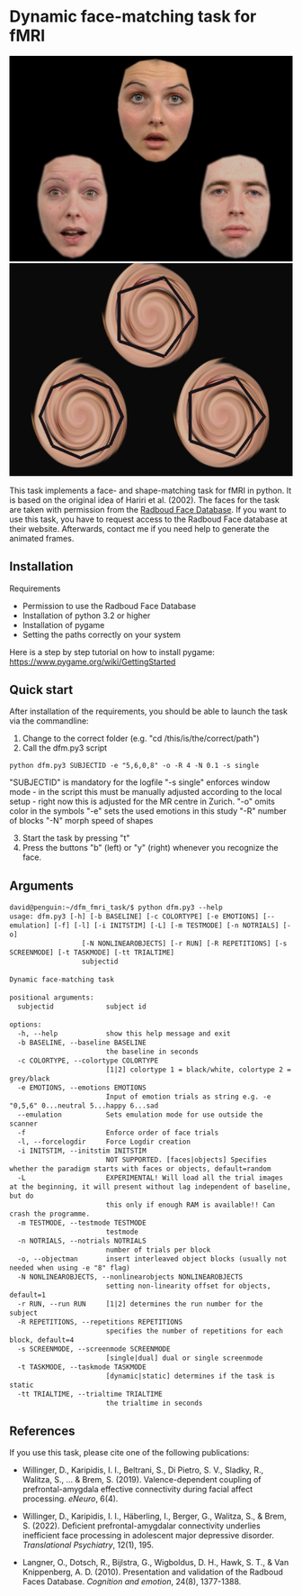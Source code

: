 # Dynamic face-matching task for fMRI

![Faces](https://raw.githubusercontent.com/da-wi/dfm_fmri_task/master/instruction/intro_faces.png)
![Shapes](https://raw.githubusercontent.com/da-wi/dfm_fmri_task/master/instruction/intro_shapes.png)

This task implements a face- and shape-matching task for fMRI in python. It is based on the original idea of Hariri et al. (2002). The faces for the task are taken with permission from the [Radboud Face Database](https://rafd.socsci.ru.nl/). If you want to use this task, you have to request access to the Radboud Face database at their website. Afterwards, contact me if you need help to generate the animated frames. 

## Installation

Requirements
- Permission to use the Radboud Face Database
- Installation of python 3.2 or higher
- Installation of pygame
- Setting the paths correctly on your system

Here is a step by step tutorial on how to install pygame:
https://www.pygame.org/wiki/GettingStarted

## Quick start

After installation of the requirements, you should be able to launch the task via the commandline:

1. Change to the correct folder (e.g. "cd /this/is/the/correct/path")
2. Call the dfm.py3 script

```
python dfm.py3 SUBJECTID -e "5,6,0,8" -o -R 4 -N 0.1 -s single
```

"SUBJECTID" is mandatory for the logfile
"-s single" enforces window mode - in the script this must be manually adjusted according to the local setup - right now this is adjusted for the MR centre in Zurich.
"-o" omits color in the symbols
"-e" sets the used emotions in this study
"-R" number of blocks
"-N" morph speed of shapes

3. Start the task by pressing "t"
4. Press the buttons "b" (left) or "y" (right) whenever you recognize the face.

## Arguments
```
david@penguin:~/dfm_fmri_task/$ python dfm.py3 --help
usage: dfm.py3 [-h] [-b BASELINE] [-c COLORTYPE] [-e EMOTIONS] [--emulation] [-f] [-l] [-i INITSTIM] [-L] [-m TESTMODE] [-n NOTRIALS] [-o]
                  [-N NONLINEAROBJECTS] [-r RUN] [-R REPETITIONS] [-s SCREENMODE] [-t TASKMODE] [-tt TRIALTIME]
                  subjectid

Dynamic face-matching task

positional arguments:
  subjectid             subject id

options:
  -h, --help            show this help message and exit
  -b BASELINE, --baseline BASELINE
                        the baseline in seconds
  -c COLORTYPE, --colortype COLORTYPE
                        [1|2] colortype 1 = black/white, colortype 2 = grey/black
  -e EMOTIONS, --emotions EMOTIONS
                        Input of emotion trials as string e.g. -e "0,5,6" 0...neutral 5...happy 6...sad
  --emulation           Sets emulation mode for use outside the scanner
  -f                    Enforce order of face trials
  -l, --forcelogdir     Force Logdir creation
  -i INITSTIM, --initstim INITSTIM
                        NOT SUPPORTED. [faces|objects] Specifies whether the paradigm starts with faces or objects, default=random
  -L                    EXPERIMENTAL! Will load all the trial images at the beginning, it will present without lag independent of baseline, but do
                        this only if enough RAM is available!! Can crash the programme.
  -m TESTMODE, --testmode TESTMODE
                        testmode
  -n NOTRIALS, --notrials NOTRIALS
                        number of trials per block
  -o, --objectman       insert interleaved object blocks (usually not needed when using -e "8" flag)
  -N NONLINEAROBJECTS, --nonlinearobjects NONLINEAROBJECTS
                        setting non-linearity offset for objects, default=1
  -r RUN, --run RUN     [1|2] determines the run number for the subject
  -R REPETITIONS, --repetitions REPETITIONS
                        specifies the number of repetitions for each block, default=4
  -s SCREENMODE, --screenmode SCREENMODE
                        [single|dual] dual or single screenmode
  -t TASKMODE, --taskmode TASKMODE
                        [dynamic|static] determines if the task is static
  -tt TRIALTIME, --trialtime TRIALTIME
                        the trialtime in seconds
```

## References

If you use this task, please cite one of the following publications:

- Willinger, D., Karipidis, I. I., Beltrani, S., Di Pietro, S. V., Sladky, R., Walitza, S., ... & Brem, S. (2019). Valence-dependent coupling of prefrontal-amygdala effective connectivity during facial affect processing. _eNeuro_, 6(4).

- Willinger, D., Karipidis, I. I., Häberling, I., Berger, G., Walitza, S., & Brem, S. (2022). Deficient prefrontal-amygdalar connectivity underlies inefficient face processing in adolescent major depressive disorder. _Translational Psychiatry_, 12(1), 195.  

- Langner, O., Dotsch, R., Bijlstra, G., Wigboldus, D. H., Hawk, S. T., & Van Knippenberg, A. D. (2010). Presentation and validation of the Radboud Faces Database. _Cognition and emotion_, 24(8), 1377-1388.